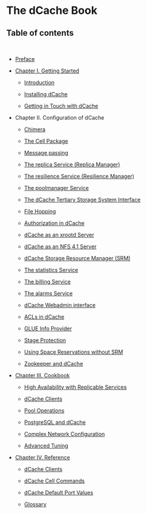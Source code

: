 The dCache Book
===============

Table of contents
-----------------

 

-   [Preface](preface.md)

-   [Chapter I. Getting Started](intro.md)

    -   [Introduction](intro.md)

    -   [Installing dCache](install.md)

    -   [Getting in Touch with dCache](intouch.md)

-   Chapter II. Configuration of dCache

    -   [Chimera](config-chimera.md)

    -   [The Cell Package](config-cellpackage.md)

    -   [Message passing](config-message-passing.md)

    -   [The replica Service (Replica Manager)](config-ReplicaManager.md)

    -   [The resilience Service (Resilience Manager)](config-Resilience.md)

    -   [The poolmanager Service](config-PoolManager.md)

    -   [The dCache Tertiary Storage System Interface](config-hsm.md)

    -   [File Hopping](config-hopping.md)

    -   [Authorization in dCache](config-gplazma.md)

    -   [dCache as an xrootd Server](config-xrootd.md)

    -   [dCache as an NFS 4.1 Server](config-nfs.md)

    -   [dCache Storage Resource Manager (SRM)](config-SRM.md)

    -   [The statistics Service](config-statistics.md)

    -   [The billing Service](config-billing.md)

    -   [The alarms Service](config-alarms.md)

    -   [dCache Webadmin interface](config-webadmin.md)

    -   [ACLs in dCache](config-acl.md)

    -   [GLUE Info Provider](config-info-provider.md)

    -   [Stage Protection](config-stage-protection.md)

    -   [Using Space Reservations without SRM](config-write-token.md)

    -   [Zookeeper and dCache](config-zookeeper.md)

-   [Chapter III. Cookbook](cookbook.md)

    -   [High Availability with Replicable
        Services](cookbook-ha-with-replicable-services.md)

    -   [dCache Clients](cookbook-clients.md)

    -   [Pool Operations](cookbook-pool.md)

    -   [PostgreSQL and dCache](cookbook-postgres.md)

    -   [Complex Network Configuration](cookbook-net.md)

    -   [Advanced Tuning](cookbook-advanced.md)

-   [Chapter IV. Reference](reference.md)

    -   [dCache Clients](rf-clients-srm.md)

    -   [dCache Cell Commands](rf-cc-common.md)

    -   [dCache Default Port Values](rf-ports.md)

    -   [Glossary](rf-glossary.md)
